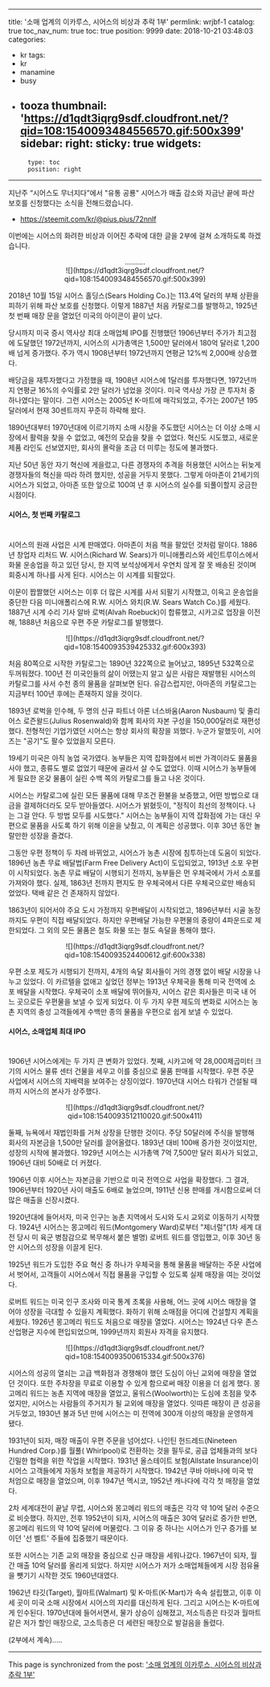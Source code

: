 
---
title: '소매 업계의 이카루스, 시어스의 비상과 추락 1부'
permlink: wrjbf-1
catalog: true
toc_nav_num: true
toc: true
position: 9999
date: 2018-10-21 03:48:03
categories:
- kr
tags:
- kr
- manamine
- busy
- tooza
thumbnail: 'https://d1qdt3iqrg9sdf.cloudfront.net/?qid=108:1540093484556570.gif:500x399'
sidebar:
    right:
        sticky: true
widgets:
    -
        type: toc
        position: right
---


지난주 “시어스도 무너지다”에서 "유통 공룡" 시어스가 매출 감소와 자금난 끝에 파산 보호를 신청했다는 소식을 전해드렸습니다.
  
- https://steemit.com/kr/@pius.pius/72nnlf
  
이번에는 시어스의 화려한 비상과 이어진 추락에 대한 글을 2부에 걸쳐 소개하도록 하겠습니다.
  
<center>
..........
</center>
<center>
![](https://d1qdt3iqrg9sdf.cloudfront.net/?qid=108:1540093484556570.gif:500x399)
</center>
  
2018년 10월 15일 시어스 홀딩스(Sears Holding Co.)는 113.4억 달러의 부채 상환을 피하기 위해 파산 보호를 신청했다. 이렇게 1887년 처음 카탈로그를 발행하고, 1925년 첫 번째 매장 문을 열었던 미국의 아이콘이 끝이 났다. 
  
당시까지 미국 증시 역사상 최대 소매업체 IPO를 진행했던 1906년부터 주가가 최고점에 도달했던 1972년까지, 시어스의 시가총액은 1,500만 달러에서 180억 달러로 1,200배 넘게 증가했다. 주가 역시 1908년부터 1972년까지 연평균 12%씩 2,000배 상승했다. 
  
배당금을 재투자했다고 가정했을 때, 1908년 시어스에 1달러를 투자했다면, 1972년까지 연평균 16%의 수익률로 2만 달러가 넘었을 것이다. 미국 역사상 가장 큰 투자처 중 하나였다는 말이다. 그런 시어스는 2005년 K-마트에 매각되었고, 주가는 2007년 195달러에서 현재 30센트까지 꾸준히 하락해 왔다.
  
1890년대부터 1970년대에 이르기까지 소매 시장을 주도했던 시어스는 더 이상 소매 시장에서 활력을 찾을 수 없었고, 예전의 모습을 찾을 수 없었다. 혁신도 시도했고, 새로운 제품 라인도 선보였지만, 회사의 몰락을 조금 더 미루는 정도에 불과했다.
  
지난 50년 동안 자기 혁신에 게을렀고, 다른 경쟁자의 추격을 허용했던 시어스는 뒤늦게 경쟁자들의 혁신을 따라 하려 했지만, 성공을 거두지 못했다. 그렇게 아마존이 21세기의 시어스가 되었고, 아마존 또한 앞으로 100여 년 후 시어스의 실수를 되풀이할지 궁금한 시점이다. 
 
#### 시어스, 첫 번째 카탈로그
#
시어스의 원래 사업은 시계 판매였다. 아마존이 처음 책을 팔았던 것처럼 말이다. 1886년 창업자 리처드 W. 시어스(Richard W. Sears)가 미니애폴리스와 세인트루이스에서 화물 운송업을 하고 있던 당시, 한 지역 보석상에게서 우연치 않게 잘 못 배송된 것이며 회중시계 하나를 사게 된다. 시어스는 이 시계를 되팔았다.
  
이문이 짭짤했던 시어스는 이후 더 많은 시계를 사서 되팔기 시작했고, 이윽고 운송업을 중단한 다음 미니애폴리스에 R.W. 시어스 와치(R.W. Sears Watch Co.)를 세웠다. 1887년 시계 수리 기사 알바 로벅(Alvah Roebuck)이 합류했고, 시카고로 업장을 이전해, 1888년 처음으로 우편 주문 카탈로그를 발행했다.
  
<center>
![](https://d1qdt3iqrg9sdf.cloudfront.net/?qid=108:1540093539425332.gif:600x393)
</center>
  
처음 80쪽으로 시작한 카탈로그는 1890년 322쪽으로 늘어났고, 1895년 532쪽으로 두꺼워졌다. 100년 전 미국인들의 삶이 어땠는지 알고 싶은 사람은 재발행된 시어스의 카탈로그를 사서 수천 종의 물품을 살펴보면 된다. 유감스럽지만, 아마존의 카탈로그는 지금부터 100년 후에는 존재하지 않을 것이다.
  
1893년 로벅을 인수해, 두 명의 신규 파트너 아론 너스바움(Aaron Nusbaum) 및 
줄리어스 로즌왈드(Julius Rosenwald)와 함께 회사의 자본 구성을 150,000달러로 재편성했다. 전형적인 기업가였던 시어스는 항상 회사의 확장을 꾀했다. 누군가 말했듯이, 시어즈는 "공기"도 팔수 있었을지 모른다.
  
19세기 미국은 아직 농업 국가였다. 농부들은 지역 잡화점에서 비싼 가격이라도 물품을 사야 했고, 종류도 별로 없었기 때문에 골라서 살 수도 없었다. 이때 시어스가 농부들에게 필요한 온갖 물품이 실린 수백 쪽의 카탈로그를 들고 나온 것이다.
  
시어스는 카탈로그에 실린 모든 물품에 대해 무조건 환불을 보증했고, 어떤 방법으로 대금을 결제하더라도 모두 받아들였다. 시어스가 밝혔듯이, "정직이 최선의 정책이다. 나는 그걸 안다. 두 방법 모두를 시도했다." 시어스는 농부들이 지역 잡화점에 가는 대신 우편으로 물품을 사도록 하기 위해 이윤을 낮췄고, 이 계획은 성공했다. 이후 30년 동안 놀랄만한 성장을 즐겼다.
  
그동안 우편 정책이 두 차례 바뀌었고, 시어스가 농촌 시장에 침투하는데 도움이 되었다. 1896년 농촌 무료 배달법(Farm Free Delivery Act)이 도입되었고, 1913년 소포 우편이 시작되었다. 농촌 무료 배달이 시행되기 전까지, 농부들은 먼 우체국에서 가서 소포를 가져와야 했다. 실제, 1863년 전까지 편지도 한 우체국에서 다른 우체국으로만 배송되었었다. 택배 같은 건 존재하지 않았다. 
  
1863년이 되어서야 주요 도시 가정까지 우편배달이 시작되었고, 1896년부터 시골 농장까지도 우편이 직접 배달되었다. 하지만 우편배달 가능한 우편물의 중량이 4파운드로 제한되었다. 그 외의 모든 물품은 철도 화물 또는 철도 속달을 통해야 했다. 
  
<center>
![](https://d1qdt3iqrg9sdf.cloudfront.net/?qid=108:1540093524400612.gif:600x338)
</center>
  
우편 소포 제도가 시행되기 전까지, 4개의 속달 회사들이 거의 경쟁 없이 배달 시장을 나누고 있었다. 이 카르텔을 없애고 싶었던 정부는 1913년 우체국을 통해 미국 전역에 소포 배달을 시작했다. 우체국이 소포 배달에 뛰어들자, 시어스 같은 회사들은 미국 내 어느 곳으로든 우편물을 보낼 수 있게 되었다. 이 두 가지 우편 제도의 변화로 시어스는 농촌 지역의 충성 고객들에게 수백만 종의 물품을 우편으로 쉽게 보낼 수 있었다.
 
#### 시어스, 소매업체 최대 IPO
#
1906년 시어스에게는 두 가지 큰 변화가 있었다. 첫째, 시카고에 약 28,000제곱미터 크기의 시어스 물류 센터 건물을 세우고 이를 중심으로 물품 판매를 시작했다. 우편 주문 사업에서 시어스의 지배력을 보여주는 상징이었다. 1970년대 시어스 타워가 건설될 때까지 시어스의 본사가 상주했다. 
  
<center>
![](https://d1qdt3iqrg9sdf.cloudfront.net/?qid=108:1540093512110020.gif:500x411)
</center>
  
둘째, 뉴욕에서 재법인화를 거쳐 상장을 단행한 것이다. 주당 50달러에 주식을 발행해 회사의 자본금을 1,500만 달러를 끌어올렸다. 1893년 대비 100배 증가한 것이었지만, 성장의 시작에 불과했다. 1929년 시어스는 시가총액 7억 7,500만 달러 회사가 되었고, 1906년 대비 50배로 더 커졌다. 
  
1906년 이후 시어스는 자본금을 기반으로 미국 전역으로 사업을 확장했다. 그 결과, 1906년부터 1920년 사이 매출도 6배로 늘었으며, 1911년 신용 판매를 개시함으로써 더 많은 매출을 신장시켰다. 
  
1920년대에 들어서자, 미국 인구는 농촌 지역에서 도시와 도시 교외로 이동하기 시작했다. 1924년 시어스는 몽고메리 워드(Montgomery Ward)로부터 "제너럴"(1차 세계 대전 당시 미 육군 병참감으로 복무해서 붙은 별명) 로버트 워드를 영입했고, 이후 30년 동안 시어스의 성장을 이끌게 된다. 
  
1925년 워드가 도입한 주요 혁신 중 하나가 우체국을 통해 물품을 배달하는 주문 사업에서 벗어서, 고객들이 시어스에서 직접 물품을 구입할 수 있도록 실제 매장을 여는 것이었다. 
  
로버트 워드는 미국 인구 조사와 미국 통계 초록을 사용해, 어느 곳에 시어스 매장을 열어야 성장을 극대할 수 있을지 계획했다. 화하기 위해 소매점을 어디에 건설할지 계획을 세웠다. 1926년 몽고메리 워드도 처음으로 매장을 열었다. 시어스는 1924년 다우 존스 산업평균 지수에 편입되었으며, 1999년까지 회원사 자격을 유지했다.
  
<center>
![](https://d1qdt3iqrg9sdf.cloudfront.net/?qid=108:1540093500615334.gif:500x376)
</center>
  
시어스의 성공의 열쇠는 고급 백화점과 경쟁해야 했던 도심이 아닌 교외에 매장을 열었던 것이다. 또한 주차장을 무료로 이용할 수 있게 함으로써 매장 이용을 더 쉽게 했다. 몽고메리 워드는 농촌 지역에 매장을 열었고, 울워스(Woolworth)는 도심에 초점을 맞추었지만, 시어스는 사람들의 주거지가 될 교외에 매장을 열었다. 잇따른 매장이 큰 성공을 거두었고, 1930년 불과 5년 만에 시어스는 미 전역에 300개 이상의 매장을 운영하게 됐다.
 
1931년이 되자, 매장 매출이 우편 주문을 넘어섰다. 나인틴 헌드레드(Nineteen Hundred Corp.)를 월풀( Whirlpool)로 전환하는 것을 필두로, 공급 업체들과의 보다 긴밀한 협력을 위한 작업을 시작했다. 1931년 올스테이트 보험(Allstate Insurance)이 시어스 고객들에게 자동차 보험을 제공하기 시작했다. 1942년 쿠바 아바나에 미국 밖 처엄으로 매장을 열었으며, 이후 1947년 멕시코, 1952년 캐나다에 각각 첫 매장을 열었다.
  
2차 세계대전이 끝날 무렵, 시어스와 몽고메리 워드의 매출은 각각 약 10억 달러 수준으로 비슷했다. 하지만, 전후 1952년이 되자, 시어스의 매출은 30억 달러로 증가한 반면, 몽고메리 워드의 약 10억 달러에 머물렀다. 그 이유 중 하나는 시어스가 인구 증가를 보이던 '선 벨트' 주들에 집중했기 때문이다. 
  
또한 시어스는 기존 교외 매장을 중심으로 신규 매장을 세워나갔다. 1967년이 되자, 월간 매출 10억 달러를 올리게 되었다. 하지만 시어스가 저가 소매업체들에게 시장 점유율을 뺏기기 시작한 것도 1960년대였다. 
  
1962년 타깃(Target), 월마트(Walmart) 및 K-마트(K-Mart)가 속속 설립했고, 이후 이 세 곳이 미국 소매 시장에서 시어스의 자리를 대신하게 된다. 그리고 시어스는 K-마트에게 인수된다. 1970년대에 들어서면서, 물가 상승이 심해졌고, 저소득층은 타깃과 월마트 같은 저가 할인 매장으로, 고소득층은 더 세련된 매장으로 발걸음을 돌렸다.
  
(2부에서 계속).....

- - -

This page is synchronized from the post: ['소매 업계의 이카루스, 시어스의 비상과 추락 1부'](https://steemit.com/@pius.pius/wrjbf-1)
